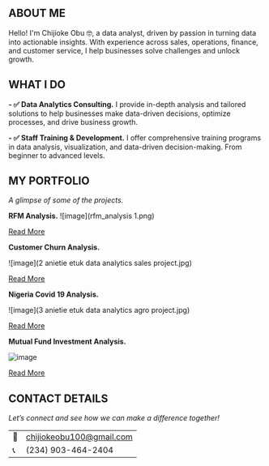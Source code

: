 <!--Section 1: Introduce your self-->
## ABOUT ME

Hello! I'm Chijioke Obu 🤓, a data analyst, driven by passion in turning data into actionable insights. With experience across sales, operations, finance, and customer service, I help businesses solve challenges and unlock growth.


<!--Mention your top/relevant skills here - core and soft skills-->
## WHAT I DO

**- ✅ Data Analytics Consulting.**
I provide in-depth analysis and tailored solutions to help businesses make data-driven decisions, optimize processes, and drive business growth. 

**- ✅ Staff Training & Development.**
I offer comprehensive training programs in data analysis, visualization, and data-driven decision-making. From beginner to advanced levels. 


<!--Section 2: List 3-4 key projects-->
## MY PORTFOLIO 


*A glimpse of some of the projects.*

**RFM Analysis.**
![image](rfm_analysis 1.png)

[Read More](https://www.linkedin.com/pulse/predictive-modeling-hypothesis-testing-using-titanic-dataset-anietie/)


**Customer Churn Analysis.**

![image](2 anietie etuk data analytics sales project.jpg)

[Read More](https://www.linkedin.com/pulse/predictive-modeling-hypothesis-testing-using-titanic-dataset-anietie/)


**Nigeria Covid 19 Analysis.**

![image](3 anietie etuk data analytics agro project.jpg)

[Read More](https://www.linkedin.com/pulse/predictive-modeling-hypothesis-testing-using-titanic-dataset-anietie/)


**Mutual Fund Investment Analysis.**

![image](4_mutual_fund_analysis.jpg)

[Read More](https://www.linkedin.com/pulse/predictive-modeling-hypothesis-testing-using-titanic-dataset-anietie/)


## CONTACT DETAILS

*Let’s connect and see how we can make a difference together!*
<table>
  <tbody>
    <tr>
      <td>📧</td>
      <td><a href="mailto:chijiokeobu100@gmail.com">chijiokeobu100@gmail.com</a></td>
    </tr>
    <tr>
      <td>📞</td>
      <td>(234) 903-464-2404</td>
    </tr>
  </tbody>
</table>


